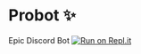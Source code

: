 # Probot ✨
Epic Discord Bot
[![Run on Repl.it](https://repl.it/badge/github/Bowlingtoolkit/Probot-)](https://repl.it/github/Bowlingtoolkit/Probot-)